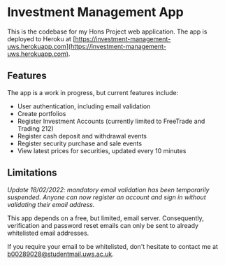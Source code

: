 # Investment Management App

This is the codebase for my Hons Project web application. The app is deployed to Heroku at [https://investment-management-uws.herokuapp.com](https://investment-management-uws.herokuapp.com).

## Features

The app is a work in progress, but current features include:

- User authentication, including email validation
- Create portfolios
- Register Investment Accounts (currently limited to FreeTrade and Trading 212)
- Register cash deposit and withdrawal events
- Register security purchase and sale events
- View latest prices for securities, updated every 10 minutes

## Limitations

*Update 18/02/2022: mandatory email validation has been temporarily suspended. Anyone can now register an account and sign in without validating their email address.*

This app depends on a free, but limited, email server. Consequently, verification and password reset emails can only be sent to already whitelisted email addresses.

If you require your email to be whitelisted, don't hesitate to contact me at [b00289028@studentmail.uws.ac.uk](mailto:b00289028@studentmail.uws.ac.uk).